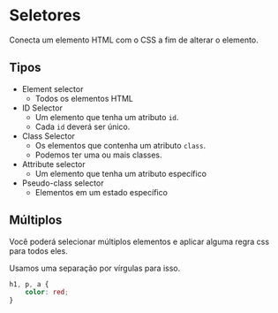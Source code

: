 # Seletores

Conecta um elemento HTML com o CSS a fim de alterar o elemento.

## Tipos

* Element selector
    - Todos os elementos HTML
* ID Selector
    - Um elemento que tenha um atributo `id`.
    - Cada `id` deverá ser único.
* Class Selector
    - Os elementos que contenha um atributo `class`.
    - Podemos ter uma ou mais classes.
* Attribute selector
    - Um elemento que tenha um atributo específico
* Pseudo-class selector
    - Elementos em um estado específico

## Múltiplos

Você poderá selecionar múltiplos elementos e aplicar alguma regra css para todos eles.

Usamos uma separação por vírgulas para isso.

```css
h1, p, a {
    color: red;
}
```